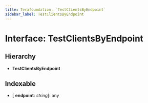 ```yaml
---
title: Terafoundation: `TestClientsByEndpoint`
sidebar_label: TestClientsByEndpoint
---
```


# Interface: TestClientsByEndpoint

## Hierarchy

* **TestClientsByEndpoint**

## Indexable

* \[ **endpoint**: *string*\]: any
